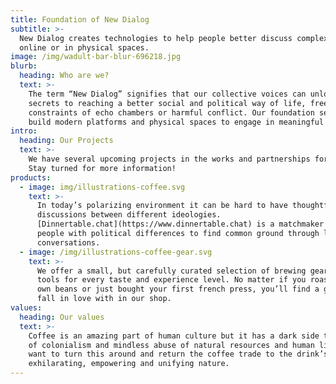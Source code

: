 ```yaml
---
title: Foundation of New Dialog
subtitle: >-
  New Dialog creates technologies to help people better discuss complex topics
  online or in physical spaces.
image: /img/wadult-bar-blur-696218.jpg
blurb:
  heading: Who are we?
  text: >-
    The term “New Dialog” signifies that our collective voices can unlock the
    secrets to reaching a better social and political way of life, free from the
    constraints of echo chambers or harmful conflict. Our foundation seeks to
    build modern platforms and physical spaces to engage in meaningful dialog.
intro:
  heading: Our Projects
  text: >-
    We have several upcoming projects in the works and partnerships forming.
    Stay turned for more information!
products:
  - image: img/illustrations-coffee.svg
    text: >-
      In today’s polarizing environment it can be hard to have thoughtful
      discussions between different ideologies.
      [Dinnertable.chat](https://www.dinnertable.chat) is a matchmaker for
      people with political differences to find common ground through live
      conversations.
  - image: /img/illustrations-coffee-gear.svg
    text: >-
      We offer a small, but carefully curated selection of brewing gear and
      tools for every taste and experience level. No matter if you roast your
      own beans or just bought your first french press, you’ll find a gadget to
      fall in love with in our shop.
values:
  heading: Our values
  text: >-
    Coffee is an amazing part of human culture but it has a dark side too – one
    of colonialism and mindless abuse of natural resources and human lives. We
    want to turn this around and return the coffee trade to the drink’s
    exhilarating, empowering and unifying nature.
---
```


